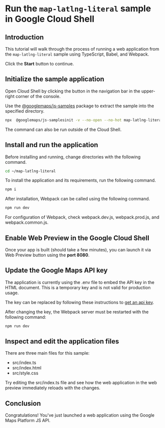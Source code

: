 # Run the `map-latlng-literal` sample in Google Cloud Shell

<walkthrough-tutorial-duration duration="10"/>

## Introduction

This tutorial will walk through the process of running a web application from
the `map-latlng-literal` sample using TypeScript, Babel, and Webpack.

Click the **Start** button to continue.

## Initialize the sample application

Open Cloud Shell by clicking the
<walkthrough-cloud-shell-icon></walkthrough-cloud-shell-icon> button in the
navigation bar in the upper-right corner of the console.

Use the [@googlemaps/js-samples](https://www.npmjs.com/package/@googlemaps/js-samples) package to 
extract the sample into the specified directory.

```bash
npx  @googlemaps/js-samplesinit -v --no-open --no-hot map-latlng-literal ~/map-latlng-literal
```

The command can also be run outside of the Cloud Shell.

## Install and run the application

Before installing and running, change directories with the following command.

```bash
cd ~/map-latlng-literal
```

To install the application and its requirements, run the following command.

```bash
npm i
```

After installation, Webpack can be called using the following command.

```bash
npm run dev
```

For configuration of Webpack, check
<walkthrough-editor-open-file filePath="map-latlng-literal/webpack.dev.js">webpack.dev.js</walkthrough-editor-open-file>,
<walkthrough-editor-open-file filePath="map-latlng-literal/webpack.prod.js">webpack.prod.js</walkthrough-editor-open-file>,
and
<walkthrough-editor-open-file filePath="map-latlng-literal/webpack.common.js">webpack.common.js</walkthrough-editor-open-file>.

## Enable Web Preview in the Google Cloud Shell

Once your app is built (should take a few minutes), you can launch it via
<walkthrough-spotlight-pointer target="cloudshell" spotlightId="devshell-web-preview-button">Web
Preview button</walkthrough-spotlight-pointer> using the **port 8080**.

## Update the Google Maps API key

The application is currently using the
<walkthrough-editor-open-file filePath="map-latlng-literal/.env">.env</walkthrough-editor-open-file>
file to embed the API key in the HTML document. This is a temporary key and is
not valid for production usage.

The key can be replaced by following these instructions to
[get an api key](https://developers.google.com/maps/documentation/javascript/get-api-key).

After changing the key, the Webpack server must be restarted with the following
command:

```bash
npm run dev
```

## Inspect and edit the application files

There are three main files for this sample:

*   <walkthrough-editor-open-file filePath="map-latlng-literal/src/index.ts">src/index.ts</walkthrough-editor-open-file>
*   <walkthrough-editor-open-file filePath="map-latlng-literal/src/index.html">src/index.html</walkthrough-editor-open-file>
*   <walkthrough-editor-open-file filePath="map-latlng-literal/src/style.css">src/style.css</walkthrough-editor-open-file>

Try editing the <walkthrough-editor-open-file filePath="map-latlng-literal/src/index.ts">src/index.ts</walkthrough-editor-open-file> file and see how the web application in the web preview immediately reloads with the changes.

## Conclusion

<walkthrough-conclusion-trophy></walkthrough-conclusion-trophy>

Congratulations! You've just launched a web application using the Google Maps
Platform JS API.
